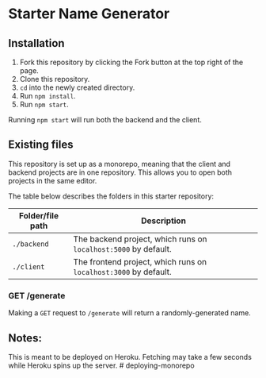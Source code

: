 # Starter Name Generator

## Installation

1. Fork this repository by clicking the Fork button at the top right of the page.
2. Clone this repository.
3. `cd` into the newly created directory.
4. Run `npm install`.
5. Run `npm start`.

Running `npm start` will run both the backend and the client.

## Existing files

This repository is set up as a monorepo, meaning that the client and backend projects are in one repository. This allows you to open both projects in the same editor.

The table below describes the folders in this starter repository:

| Folder/file path | Description                                                      |
| ---------------- | ---------------------------------------------------------------- |
| `./backend`      | The backend project, which runs on `localhost:5000` by default.  |
| `./client`       | The frontend project, which runs on `localhost:3000` by default. |

### GET /generate

Making a `GET` request to `/generate` will return a randomly-generated name.

## Notes:

This is meant to be deployed on Heroku. Fetching may take a few seconds while Heroku spins up the server.
#   d e p l o y i n g - m o n o r e p o  
 